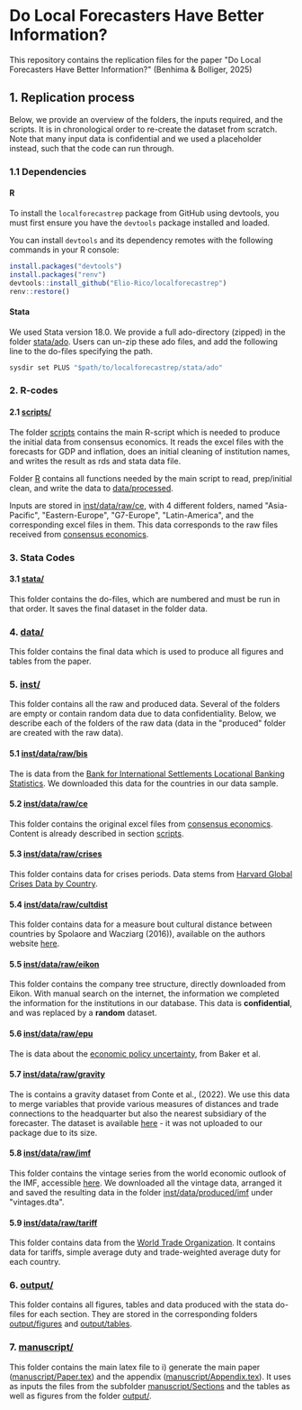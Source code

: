 #  Do Local Forecasters Have Better Information?
This repository contains the replication files for the paper "Do Local Forecasters Have Better Information?" (Benhima & Bolliger, 2025)

## 1. Replication process
Below, we provide an overview of the folders, the inputs required, and the scripts. It is in chronological order to re-create the dataset from scratch. Note that many input data is confidential and we used a placeholder instead, such that the code can run through.

### 1.1 Dependencies

#### R

To install the `localforecastrep` package from GitHub using devtools, you must first ensure you have the `devtools` package installed and loaded.

You can install `devtools` and its dependency remotes with the following commands in your R console:

```r
install.packages("devtools")
install.packages("renv")
devtools::install_github("Elio-Rico/localforecastrep")
renv::restore()
```

#### Stata

We used Stata version 18.0. We provide a full ado-directory (zipped) in the folder [stata/ado](stata/ado/). Users can un-zip these ado files, and add the following line to the do-files specifying the path.
```r
sysdir set PLUS "$path/to/localforecastrep/stata/ado"
```


### 2. R-codes

#### 2.1 [scripts/](scripts/)

The folder [scripts](scripts/) contains the main R-script which is needed to produce the initial data from consensus economics. It reads the excel files with the forecasts for GDP and inflation, does an initial cleaning of institution names, and writes the result as rds and stata data file.

Folder [R](R/) contains all functions needed by the main script to read, prep/initial clean, and write the data to [data/processed](data/processed/).

Inputs are stored in [inst/data/raw/ce](inst/data/raw/ce/), with 4 different folders, named "Asia-Pacific", "Eastern-Europe", "G7-Europe", "Latin-America", and the corresponding excel files in them. This data corresponds to the raw files received from [consensus economics](https://www.consensuseconomics.com/).


### 3. Stata Codes

#### 3.1 [stata/](stata/)
This folder contains the do-files, which are numbered and must be run in that order. It saves the final dataset in the folder data.


### 4. [data/](data/)

This folder contains the final data which is used to produce all figures and tables from the paper.



### 5. [inst/](inst/)

This folder contains all the raw and produced data. Several of the folders are empty or contain random data due to data confidentiality. Below, we describe each of the folders of the raw data (data in the "produced" folder are created with the raw data).
#### 5.1 [inst/data/raw/bis](inst/data/raw/bis/)  
The is data from the [Bank for International Settlements Locational Banking Statistics](https://data.bis.org/topics/LBS). We downloaded this data for the countries in our data sample.  

#### 5.2 [inst/data/raw/ce](inst/data/raw/ce/)  
This folder contains the original excel files from [consensus economics](https://www.consensuseconomics.com/). Content is already described in section [scripts](#scripts).  

#### 5.3 [inst/data/raw/crises](inst/data/raw/crises/)  
This folder contains data for crises periods. Data stems from [Harvard Global Crises Data by Country](https://www.hbs.edu/behavioral-finance-and-financial-stability/data/Pages/global.aspx).  

#### 5.4 [inst/data/raw/cultdist](inst/data/raw/cultdist/)  
This folder contains data for a measure bout cultural distance between countries by Spolaore and Wacziarg (2016)), available on the authors website [here](https://sites.tufts.edu/enricospolaore/research/).  

#### 5.5 [inst/data/raw/eikon](inst/data/raw/eikon/)  
This folder contains the company tree structure, directly downloaded from Eikon. With manual search on the internet, the information we completed the information for the institutions in our database. This data is **confidential**, and was replaced by a **random** dataset.  

#### 5.6 [inst/data/raw/epu](inst/data/raw/epu/)  
The is data about the [economic policy uncertainty](https://www.policyuncertainty.com/all_country_data.html), from Baker et al.  

#### 5.7 [inst/data/raw/gravity](inst/data/raw/gravity/)  
The is contains a gravity dataset from Conte et al., (2022). We use this data to merge variables that provide various measures of distances and trade connections to the headquarter but also the nearest subsidiary of the forecaster. The dataset is available [here](https://www.cepii.fr/CEPII/en/bdd_modele/bdd_modele_item.asp?id=8) - it was not uploaded to our package due to its size.  

#### 5.8 [inst/data/raw/imf](inst/data/raw/imf/)  
This folder contains the vintage series from the world economic outlook of the IMF, accessible [here](https://www.imf.org/en/Publications/WEO). We downloaded all the vintage data, arranged it and saved the resulting data in the folder [inst/data/produced/imf](inst/data/produced/imf/) under "vintages.dta".  

#### 5.9 [inst/data/raw/tariff](inst/data/raw/tariff/)  
This folder contains data from the [World Trade Organization](https://ttd.wto.org/en). It contains data for tariffs, simple average duty and trade-weighted average duty for each country.  


### 6. [output/](output/)
This folder contains all figures, tables and data produced with the stata do-files for each section. They are stored in the corresponding folders [output/figures](output/figures) and [output/tables](output/tables).



### 7. [manuscript/](manuscript/)
This folder contains the main latex file to i) generate the main paper ([manuscript/Paper.tex](manuscript/Paper.tex)) and the appendix ([manuscript/Appendix.tex](manuscript/Appendix.tex)). It uses as inputs the files from the subfolder [manuscript/Sections](manuscript/Sections) and the tables as well as figures from the folder [output/](output/).



